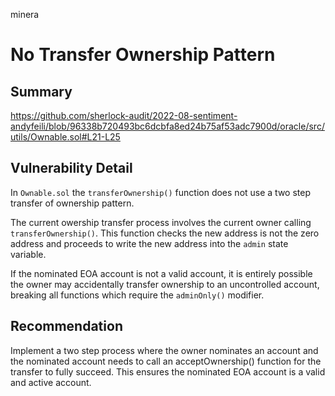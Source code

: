 minera
# No Transfer Ownership Pattern

## Summary

https://github.com/sherlock-audit/2022-08-sentiment-andyfeili/blob/96338b720493bc6dcbfa8ed24b75af53adc7900d/oracle/src/utils/Ownable.sol#L21-L25

## Vulnerability Detail

In `Ownable.sol` the `transferOwnership()` function does not use a two step transfer of ownership pattern.

The current owership transfer process involves the current owner calling `transferOwnership()`.
This function checks the new address is not the zero address and proceeds to write the new address into the `admin` state variable.

If the nominated EOA account is not a valid account, it is entirely possible the owner may accidentally transfer ownership to an uncontrolled account, breaking all functions which require the `adminOnly()` modifier. 

## Recommendation

Implement a two step process where the owner nominates an account and the nominated account needs to call an acceptOwnership() function for the transfer to fully succeed. This ensures the nominated EOA account is a valid and active account.
